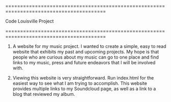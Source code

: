 ========================================================================================

Code Louisville Project


========================================================================================
1. A website for my music project. I wanted to create a simple, easy to read website that exhibits my past and upcoming projects. My hope is that people who are curious about my music can go to one place and find links to my music, press and future endeavors that I will be involved with.

2. Viewing this website is very straightforward. Run index.html for the easiest way to see what I am trying to accomplish. This website provides multiple links to my Soundcloud page, as well as a link to a blog that reviewed my album. 
